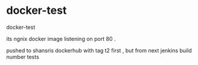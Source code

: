 # docker-test

docker-test


its ngnix docker image listening on port 80 .

pushed to shansris dockerhub with tag t2 first , but from next jenkins build number tests
